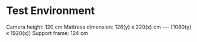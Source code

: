 # Test Environment
Camera height:      120 cm
Mattress dimension: 126(y) x 220(x) cm --- [1080(y) x 1920(x)]
Support frame:      124 cm